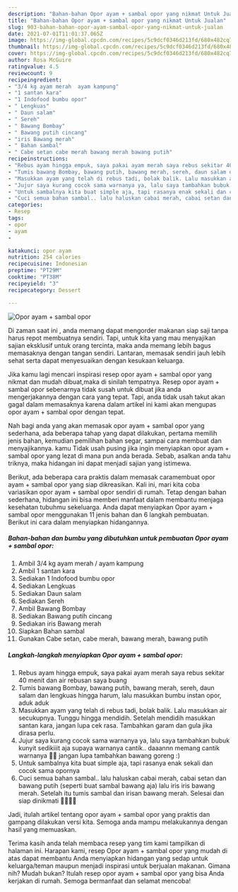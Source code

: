 ```yaml
---
description: "Bahan-bahan Opor ayam + sambal opor yang nikmat Untuk Jualan"
title: "Bahan-bahan Opor ayam + sambal opor yang nikmat Untuk Jualan"
slug: 903-bahan-bahan-opor-ayam-sambal-opor-yang-nikmat-untuk-jualan
date: 2021-07-01T11:01:37.065Z
image: https://img-global.cpcdn.com/recipes/5c9dcf0346d213fd/680x482cq70/opor-ayam-sambal-opor-foto-resep-utama.jpg
thumbnail: https://img-global.cpcdn.com/recipes/5c9dcf0346d213fd/680x482cq70/opor-ayam-sambal-opor-foto-resep-utama.jpg
cover: https://img-global.cpcdn.com/recipes/5c9dcf0346d213fd/680x482cq70/opor-ayam-sambal-opor-foto-resep-utama.jpg
author: Rosa McGuire
ratingvalue: 4.5
reviewcount: 9
recipeingredient:
- "3/4 kg ayam merah  ayam kampung"
- "1 santan kara"
- "1 Indofood bumbu opor"
- " Lengkuas"
- " Daun salam"
- " Sereh"
- " Bawang Bombay"
- " Bawang putih cincang"
- "iris Bawang merah"
- " Bahan sambal"
- " Cabe setan cabe merah bawang merah bawang putih"
recipeinstructions:
- "Rebus ayam hingga empuk, saya pakai ayam merah saya rebus sekitar 40 menit dan air rebusan saya buang"
- "Tumis bawang Bombay, bawang putih, bawang merah, sereh, daun salam dan lengkuas hingga harum, lalu masukkan bumbu instan opor, aduk aduk"
- "Masukkan ayam yang telah di rebus tadi, bolak balik. Lalu masukkan air secukupnya. Tunggu hingga mendidih. Setelah mendidih masukkan santan kara, jangan lupa cek rasa. Tambahkan garam dan gula jika dirasa perlu."
- "Jujur saya kurang cocok sama warnanya ya, lalu saya tambahkan bubuk kunyit sedikiiit aja supaya warnanya cantik.. daaannn memang cantik warnanya 💞💞 jangan lupa tambahkan bawang goreng :)"
- "Untuk sambalnya kita buat simple aja, tapi rasanya enak sekali dan cocok sama opornya"
- "Cuci semua bahan sambal.. lalu haluskan cabai merah, cabai setan dan bawang putih (seperti buat sambal bawang aja) lalu iris iris bawang merah. Setelah itu tumis sambal dan irisan bawang merah. Selesai dan siap dinikmati 🌼🌼🌼🌼"
categories:
- Resep
tags:
- opor
- ayam
- 

katakunci: opor ayam  
nutrition: 254 calories
recipecuisine: Indonesian
preptime: "PT29M"
cooktime: "PT38M"
recipeyield: "3"
recipecategory: Dessert

---
```



![Opor ayam + sambal opor](https://img-global.cpcdn.com/recipes/5c9dcf0346d213fd/680x482cq70/opor-ayam-sambal-opor-foto-resep-utama.jpg)

Di zaman  saat ini , anda memang dapat mengorder makanan siap saji tanpa harus repot membuatnya sendiri. Tapi, untuk kita yang mau menyajikan sajian eksklusif untuk orang tercinta, maka anda memang lebih bagus memasaknya dengan tangan sendiri. Lantaran, memasak sendiri jauh lebih sehat serta dapat menyesuaikan dengan kesukaan keluarga.

Jika kamu lagi mencari inspirasi resep opor ayam + sambal opor yang nikmat dan mudah dibuat,maka di sinilah tempatnya. Resep opor ayam + sambal opor  sebenarnya tidak susah untuk dibuat jika anda mengerjakannya dengan cara yang tepat. Tapi, anda tidak usah takut akan gagal dalam memasaknya 
karena dalam artikel ini kami akan mengupas opor ayam + sambal opor dengan tepat.  



Nah bagi anda yang akan memasak opor ayam + sambal opor yang sederhana, ada beberapa tahap yang dapat dilakukan, pertama memilih jenis bahan, kemudian pemilihan bahan segar, sampai cara membuat dan menyajikannya. kamu Tidak usah pusing jika ingin menyiapkan opor ayam + sambal opor yang lezat di mana pun anda berada. Sebab, asalkan anda  tahu triknya, maka hidangan ini dapat menjadi sajian yang istimewa.

Berikut, ada beberapa cara praktis  dalam memasak caramembuat opor ayam + sambal opor yang siap dikreasikan. Kali ini, mari kita coba variasikan opor ayam + sambal opor sendiri di rumah. Tetap dengan bahan sederhana, hidangan ini bisa memberi manfaat dalam membantu menjaga kesehatan tubuhmu sekeluarga. Anda dapat menyiapkan Opor ayam + sambal opor menggunakan 11 jenis bahan dan 6 langkah pembuatan. Berikut ini cara dalam menyiapkan hidangannya.

<!--inarticleads1-->

##### Bahan-bahan dan bumbu yang dibutuhkan untuk pembuatan Opor ayam + sambal opor:

1. Ambil 3/4 kg ayam merah / ayam kampung
1. Ambil 1 santan kara
1. Sediakan 1 Indofood bumbu opor
1. Sediakan  Lengkuas
1. Sediakan  Daun salam
1. Sediakan  Sereh
1. Ambil  Bawang Bombay
1. Sediakan  Bawang putih cincang
1. Sediakan iris Bawang merah
1. Siapkan  Bahan sambal
1. Gunakan  Cabe setan, cabe merah, bawang merah, bawang putih




<!--inarticleads2-->

##### Langkah-langkah menyiapkan Opor ayam + sambal opor:

1. Rebus ayam hingga empuk, saya pakai ayam merah saya rebus sekitar 40 menit dan air rebusan saya buang
1. Tumis bawang Bombay, bawang putih, bawang merah, sereh, daun salam dan lengkuas hingga harum, lalu masukkan bumbu instan opor, aduk aduk
1. Masukkan ayam yang telah di rebus tadi, bolak balik. Lalu masukkan air secukupnya. Tunggu hingga mendidih. Setelah mendidih masukkan santan kara, jangan lupa cek rasa. Tambahkan garam dan gula jika dirasa perlu.
1. Jujur saya kurang cocok sama warnanya ya, lalu saya tambahkan bubuk kunyit sedikiiit aja supaya warnanya cantik.. daaannn memang cantik warnanya 💞💞 jangan lupa tambahkan bawang goreng :)
1. Untuk sambalnya kita buat simple aja, tapi rasanya enak sekali dan cocok sama opornya
1. Cuci semua bahan sambal.. lalu haluskan cabai merah, cabai setan dan bawang putih (seperti buat sambal bawang aja) lalu iris iris bawang merah. Setelah itu tumis sambal dan irisan bawang merah. Selesai dan siap dinikmati 🌼🌼🌼🌼




Jadi, itulah artikel tentang  opor ayam + sambal opor  yang praktis dan gampang dilakukan versi kita. Semoga anda mampu melakukannya dengan hasil yang memuaskan. 

Terima kasih anda telah membaca resep yang tim kami tampilkan di halaman ini. Harapan kami, resep  Opor ayam + sambal opor yang mudah di atas dapat membantu Anda menyiapkan hidangan yang sedap untuk keluarga/teman maupun menjadi inspirasi untuk berjualan makanan. Gimana nih? Mudah bukan? Itulah resep opor ayam + sambal opor yang bisa Anda kerjakan di rumah. Semoga bermanfaat dan selamat mencoba!

